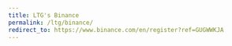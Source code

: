 ```yaml
---
title: LTG's Binance
permalink: /ltg/binance/
redirect_to: https://www.binance.com/en/register?ref=GUGWWKJA
---
```

